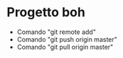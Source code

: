 # Progetto boh
* Comando "git remote add"
* Comando "git push origin master"
* Comando "git pull origin master"
